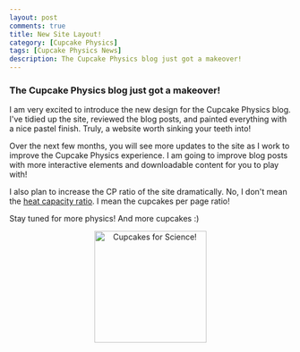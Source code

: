 ```yaml
---
layout: post
comments: true
title: New Site Layout!
category: [Cupcake Physics]
tags: [Cupcake Physics News]
description: The Cupcake Physics blog just got a makeover!
---
```


### The Cupcake Physics blog just got a makeover!

I am very excited to introduce the new design for the Cupcake Physics blog. I've tidied up the site, reviewed the blog posts, and painted everything with a nice pastel finish. Truly, a website worth sinking your teeth into!

Over the next few months, you will see more updates to the site as I work to improve the Cupcake Physics experience. I am going to improve blog posts with more interactive elements and downloadable content for you to play with!

I also plan to increase the CP ratio of the site dramatically. No, I don't mean the [heat capacity ratio](http://en.wikipedia.org/wiki/Heat_capacity_ratio). I mean the cupcakes per page ratio!

Stay tuned for more physics! And more cupcakes :)

<div style="text-align:center">
<img src="{{ site.url }}/assets/images/cupcakes/05.png" alt="Cupcakes for Science!" style="width: 200px;"/>
</div>